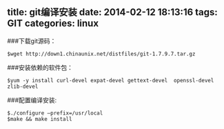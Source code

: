 title: git编译安装
date: 2014-02-12 18:13:16
tags: GIT
categories: linux
---

###下载git源码：

	$wget http://down1.chinaunix.net/distfiles/git-1.7.9.7.tar.gz

###安装依赖的软件包：

	$yum -y install curl-devel expat-devel gettext-devel  openssl-devel zlib-devel

###配置编译安装:
	
	$./configure –prefix=/usr/local
	$make && make install

